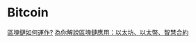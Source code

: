 # Bitcoin

[區塊鏈如何運作?](https://medium.com/@benzwjian/%E5%8D%80%E5%A1%8A%E9%8F%88%E5%A6%82%E4%BD%95%E9%81%8B%E4%BD%9C-b7c8d4131a0e?huid=O7FYJvyYem-eEdqzuF4Xaw)
[為你解說區塊鏈應用：以太坊、以太幣、智慧合約](https://rocket.cafe/talks/85506)

